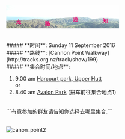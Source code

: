 ![skyline](_images/skyline2.png)

<br/>
##### **时间**: Sunday 11 September 2016
<br/>
##### **路线**: [Cannon Point Walkway](http://tracks.org.nz/track/show/199)

<br/>
##### **集合时间/地点**:

 1. 9.00 am [Harcourt park, Upper Hutt](https://goo.gl/maps/18atmVwtXrE2)
<br/> or <br/>
 2.  8.40 am  [Avalon Park](https://goo.gl/maps/nHFRB5nMJLp) (拼车前往集合地点1)


<br/>
```有意参加的群友请告知你选择去哪里集合.```
<br/><br/>


![canon_point2](_images/canon_point2.jpg)

